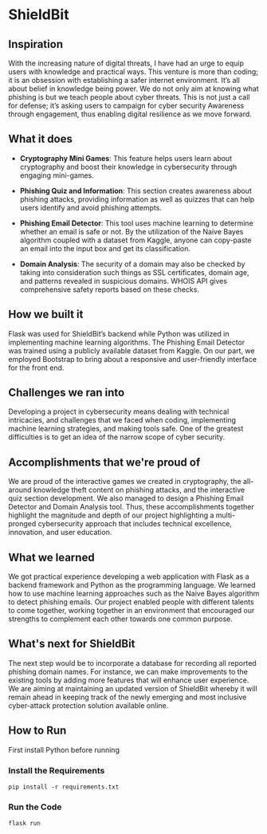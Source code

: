 # ShieldBit

## Inspiration
With the increasing nature of digital threats, I have had an urge to equip users with knowledge and practical ways. This venture is more than coding; it is an obsession with establishing a safer internet environment. It’s all about belief in knowledge being power. We do not only aim at knowing what phishing is but we teach people about cyber threats. This is not just a call for defense; it’s asking users to campaign for cyber security Awareness through engagement, thus enabling digital resilience as we move forward.

## What it does
- **Cryptography Mini Games**: This feature helps users learn about cryptography and boost their knowledge in cybersecurity through engaging mini-games.

- **Phishing Quiz and Information**: This section creates awareness about phishing attacks, providing information as well as quizzes that can help users identify and avoid phishing attempts.

- **Phishing Email Detector**: This tool uses machine learning to determine whether an email is safe or not. By the utilization of the Naive Bayes algorithm coupled with a dataset from Kaggle, anyone can copy-paste an email into the input box and get its classification.

- **Domain Analysis**: The security of a domain may also be checked by taking into consideration such things as SSL certificates, domain age, and patterns revealed in suspicious domains. WHOIS API gives comprehensive safety reports based on these checks.

## How we built it
Flask was used for ShieldBit’s backend while Python was utilized in implementing machine learning algorithms. The Phishing Email Detector was trained using a publicly available dataset from Kaggle. On our part, we employed Bootstrap to bring about a responsive and user-friendly interface for the front end.

## Challenges we ran into
Developing a project in cybersecurity means dealing with technical intricacies, and challenges that we faced when coding, implementing machine learning strategies, and making tools safe. One of the greatest difficulties is to get an idea of the narrow scope of cyber security.

## Accomplishments that we're proud of
We are proud of the interactive games we created in cryptography, the all-around knowledge theft content on phishing attacks, and the interactive quiz section development. We also managed to design a Phishing Email Detector and Domain Analysis tool. Thus, these accomplishments together highlight the magnitude and depth of our project highlighting a multi-pronged cybersecurity approach that includes technical excellence, innovation, and user education.

## What we learned
We got practical experience developing a web application with Flask as a backend framework and Python as the programming language. We learned how to use machine learning approaches such as the Naive Bayes algorithm to detect phishing emails. Our project enabled people with different talents to come together, working together in an environment that encouraged our strengths to complement each other towards one common purpose.

## What's next for ShieldBit
The next step would be to incorporate a database for recording all reported phishing domain names. For instance, we can make improvements to the existing tools by adding more features that will enhance user experience. We are aiming at maintaining an updated version of ShieldBit whereby it will remain ahead in keeping track of the newly emerging and most inclusive cyber-attack protection solution available online.

## How to Run
First install Python before running

### Install the Requirements
```
pip install -r requirements.txt
```

### Run the Code
```
flask run
```
